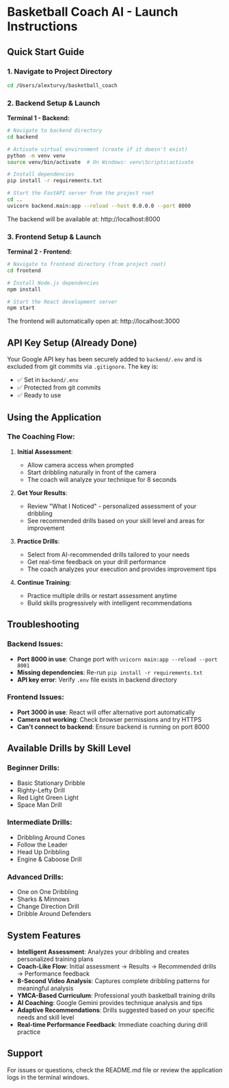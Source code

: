 # Basketball Coach AI - Launch Instructions

## Quick Start Guide

### 1. Navigate to Project Directory
```bash
cd /Users/alexturvy/basketball_coach
```

### 2. Backend Setup & Launch

**Terminal 1 - Backend:**
```bash
# Navigate to backend directory
cd backend

# Activate virtual environment (create if it doesn't exist)
python -m venv venv
source venv/bin/activate  # On Windows: venv\Scripts\activate

# Install dependencies
pip install -r requirements.txt

# Start the FastAPI server from the project root
cd ..
uvicorn backend.main:app --reload --host 0.0.0.0 --port 8000
```

The backend will be available at: http://localhost:8000

### 3. Frontend Setup & Launch

**Terminal 2 - Frontend:**
```bash
# Navigate to frontend directory (from project root)
cd frontend

# Install Node.js dependencies
npm install

# Start the React development server
npm start
```

The frontend will automatically open at: http://localhost:3000

## API Key Setup (Already Done)

Your Google API key has been securely added to `backend/.env` and is excluded from git commits via `.gitignore`. The key is:
- ✅ Set in `backend/.env` 
- ✅ Protected from git commits
- ✅ Ready to use

## Using the Application

### The Coaching Flow:

1. **Initial Assessment**: 
   - Allow camera access when prompted
   - Start dribbling naturally in front of the camera
   - The coach will analyze your technique for 8 seconds

2. **Get Your Results**:
   - Review "What I Noticed" - personalized assessment of your dribbling
   - See recommended drills based on your skill level and areas for improvement

3. **Practice Drills**:
   - Select from AI-recommended drills tailored to your needs
   - Get real-time feedback on your drill performance
   - The coach analyzes your execution and provides improvement tips

4. **Continue Training**:
   - Practice multiple drills or restart assessment anytime
   - Build skills progressively with intelligent recommendations

## Troubleshooting

### Backend Issues:
- **Port 8000 in use**: Change port with `uvicorn main:app --reload --port 8001`
- **Missing dependencies**: Re-run `pip install -r requirements.txt`
- **API key error**: Verify `.env` file exists in backend directory

### Frontend Issues:
- **Port 3000 in use**: React will offer alternative port automatically
- **Camera not working**: Check browser permissions and try HTTPS
- **Can't connect to backend**: Ensure backend is running on port 8000

## Available Drills by Skill Level

### Beginner Drills:
- Basic Stationary Dribble
- Righty-Lefty Drill
- Red Light Green Light
- Space Man Drill

### Intermediate Drills:
- Dribbling Around Cones
- Follow the Leader
- Head Up Dribbling
- Engine & Caboose Drill

### Advanced Drills:
- One on One Dribbling
- Sharks & Minnows
- Change Direction Drill
- Dribble Around Defenders

## System Features

- **Intelligent Assessment**: Analyzes your dribbling and creates personalized training plans
- **Coach-Like Flow**: Initial assessment → Results → Recommended drills → Performance feedback
- **8-Second Video Analysis**: Captures complete dribbling patterns for meaningful analysis
- **YMCA-Based Curriculum**: Professional youth basketball training drills
- **AI Coaching**: Google Gemini provides technique analysis and tips
- **Adaptive Recommendations**: Drills suggested based on your specific needs and skill level
- **Real-time Performance Feedback**: Immediate coaching during drill practice

## Support

For issues or questions, check the README.md file or review the application logs in the terminal windows.